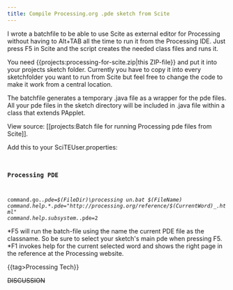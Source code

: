 ```yaml
---
title: Compile Processing.org .pde sketch from Scite
---
```

I wrote a batchfile to be able to use Scite as external editor for Processing without having to Alt+TAB all the time to run it from the Processing IDE. Just press F5 in Scite and the script creates the needed class files and runs it.

You need {{projects:processing-for-scite.zip|this ZIP-file}} and put it into your projects sketch folder. Currently you have to copy it into every sketchfolder you want to run from Scite but feel free to change the code to make it work from a central location.

The batchfile generates a temporary .java file as a wrapper for the   pde files. All your pde files in the sketch directory will be included in .java file within a class that extends PApplet.

View source: [[projects:Batch file for running Processing pde files from Scite]].

Add this to your SciTEUser.properties:
<code properties>
### Processing PDE
command.go.*.pde=$(FileDir)\processingun.bat $(FileName)
command.help.*.pde="http://processing.org/reference/$(CurrentWord)_.html"
command.help.subsystem.*.pde=2
</code>

*F5 will run the batch-file using the name the current PDE file as the classname. So be sure to select your sketch's main pde when pressing F5.
*F1 invokes help for the current selected word and shows the right page in the reference at the Processing website.

{{tag>Processing Tech}}


~~DISCUSSION~~
